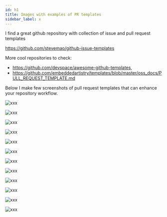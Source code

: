 ```yaml
---
id: h1
title: Images with examples of PR templates
sidebar_label: x
---
```


I find a great github repository with collection of issue and pull request templates

https://github.com/stevemao/github-issue-templates

More cool repositories to check:
- https://github.com/devspace/awesome-github-templates,
- https://github.com/embeddedartistry/templates/blob/master/oss_docs/PULL_REQUEST_TEMPLATE.md

Below I make few screenshots of pull request templates that can enhance your repository workflow.




![xxx](https://raw.githubusercontent.com/ChickenKyiv/awesome-git-article/master/img/PR/template/bugs-pr1.png)




![xxx](https://raw.githubusercontent.com/ChickenKyiv/awesome-git-article/master/img/PR/template/bugs-pr-raw.png)



![xxx](https://raw.githubusercontent.com/ChickenKyiv/awesome-git-article/master/img/PR/template/pr-checklist1.png)



![xxx](https://raw.githubusercontent.com/ChickenKyiv/awesome-git-article/master/img/PR/template/pr-checklist2.png)



![xxx](https://raw.githubusercontent.com/ChickenKyiv/awesome-git-article/master/img/PR/template/pr-conversation1.png)



![xxx](https://raw.githubusercontent.com/ChickenKyiv/awesome-git-article/master/img/PR/template/pr-conversation2.png)



![xxx](https://raw.githubusercontent.com/ChickenKyiv/awesome-git-article/master/img/PR/template/pr-questions1.png)



![xxx](https://raw.githubusercontent.com/ChickenKyiv/awesome-git-article/master/img/PR/template/pr-questions2.png)



![xxx](https://raw.githubusercontent.com/ChickenKyiv/awesome-git-article/master/img/PR/template/pr-template1.png)



![xxx](https://raw.githubusercontent.com/ChickenKyiv/awesome-git-article/master/img/PR/template/pr-template2.png)


![xxx](https://raw.githubusercontent.com/ChickenKyiv/awesome-git-article/master/img/PR/template/pr-steps1.png)


![xxx](https://raw.githubusercontent.com/ChickenKyiv/awesome-git-article/master/img/PR/template/pr-steps2.png)
